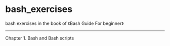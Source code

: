  
bash_exercises
====

bash exercises in the book of 《Bash Guide For beginner》

-----

Chapter 1. Bash and Bash scripts







